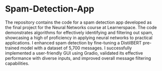 # Spam-Detection-App
The repository contains the code for a spam detection app developed as the final project for the Neural Networks course at Learnerspace. The code demonstrates algorithms for effectively identifying and filtering out spam, showcasing a high of proficiency in applying neural networks to practical applications.
I enhanced spam detection by fine-tuning a DistilBERT pre-trained model with a dataset of 5,700 messages. I successfully implemented a user-friendly GUI using Gradio, validated its effective performance with diverse inputs, and improved overall message filtering capabilities.
